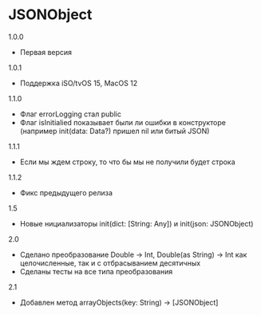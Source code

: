 # JSONObject

1.0.0
- Первая версия

1.0.1
- Поддержка iSO/tvOS 15, MacOS 12

1.1.0
- Флаг errorLogging стал public
- Флаг isInitialied показывает были ли ошибки в конструкторе (например init(data: Data?) пришел nil или битый JSON)

1.1.1
- Если мы ждем строку, то что бы мы не получили будет строка

1.1.2
- Фикс предыдущего релиза 

1.5
- Новые нициализаторы init(dict: [String: Any]) и init(json: JSONObject)

2.0
- Сделано преобразование Double -> Int, Double(as String) -> Int как целочисленные, так и с отбрасыванием десятичных
- Сделаны тесты на все типа преобразования

2.1
- Добавлен метод arrayObjects(key: String) -> [JSONObject]
